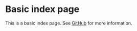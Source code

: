Basic index page
===========

This is a basic index page. See [GitHub](https://github.com/jokeofweek/ColdSite) for more information.